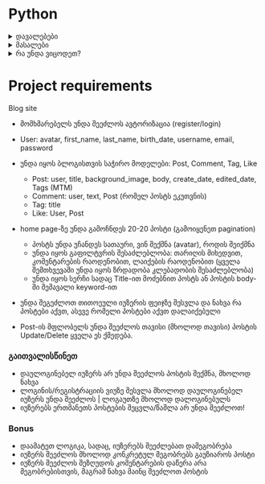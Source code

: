 # Python

<details>
    <summary>დავალებები</summary>

- [დავალება 1](https://forms.gle/GF8Z63eRmKc2QfUe8)

- [დავალება 2.1](https://forms.gle/CFSBXGK4DKFbPENj6)
- [დავალება 2.2](https://forms.gle/yyb9zzhBrZv2U3Mi9)

- [დავალება 3](https://forms.office.com/r/WYYLzU9sD2)

- [დავალება 4](https://forms.gle/KTE7a5H5Azk98F5p6)
- [დავალება 5.1](https://pastebin.com/F4qpp0eE)
- [დავალება 5.2](https://pastebin.com/v1AyEdc3)
    
 
</details>

<details>
    <summary>მასალები</summary>

- [Workshop 1](docs/WORKSHOP_1.md)
- [Workshop 2](docs/WORKSHOP_2.md)
- [Workshop 3](docs/WORKSHOP_3.md)

</details>

<details>
    <summary>რა უნდა ვიცოდეთ?</summary>

# MUST
1. MVT
2. GET/POST methods
2. MODELS (OTM (FK), MTM, Queryset API)
3. views (Function/Class) (CreateView, UpdateView, etc.)
4. templates
5. static files
6. media files
7. forms (ModelForm, Form)
8. admin (TabularInline, etc.)
9. auth


## Advanced topics
- hosting
- dns/domain
- nginx
- SSL
## Next steps
- prefetch_related, select_related (Advanced queryset API)
- DRF (django rest framework)

</details>



# Project requirements

Blog site

- მომხმარებელს უნდა შეეძლოს ავტორიზაცია (register/login)
- User: avatar, first_name, last_name, birth_date, username, email, password

- უნდა იყოს ბლოგისთვის საჭირო მოდელები: Post, Comment, Tag, Like
	- Post: user, title, background_image, body, create_date, edited_date, Tags (MTM)
	- Comment: user, text, Post (რომელ პოსტს ეკუთვნის)
	- Tag: title
	- Like: User, Post
- home page-ზე უნდა გამოჩნდეს 20-20 პოსტი (გამოიყენეთ pagination)
	- პოსტს უნდა უჩანდეს სათაური, ვინ შექმნა (avatar), როდის შეიქმნა
	- უნდა იყოს გაფილტვრის შესაძლებლობა: თარიღის მიხედვით, კომენტარების რაოდენობით, ლაიქების რაოდენობით (ყველა შემთხვევაში უნდა იყოს ზრდადობა კლებადობის შესაძლებლობა)
	- უნდა იყოს სერჩი სადაც Title-ით მოძებნით პოსტს ან პოსტის body-ში შემავალი keyword-ით 
- უნდა შეგეძლოთ თითოეული იუზერის ფეიჯზე შესვლა და ნახვა რა პოსტები აქვთ, ასევე რომელი პოსტები აქვთ დალაიქებული
- Post-ის მფლობელს უნდა შეეძლოს თავისი (მხოლოდ თავისი) პოსტის Update/Delete ყველა ეს ქმედება.

### გაითვალისწინეთ
* დაულოგინებელ იუზერს არ უნდა შეეძლოს პოსტის შექმნა, მხოლოდ ნახვა
* ლოგინის/რეგისტრაციის ვიუზე შესვლა მხოლოდ დაულოგინებელ იუზერს უნდა შეეძლოს | ლოგაუთზე მხოლოდ დალოგინებულს
* იუზერებს ერთმანეთს პოსტების შეცვლა/წაშლა არ უნდა შეეძლოთ!

### Bonus
- დაამატეთ ლოგიკა, სადაც, იუზერებს შეეძლებათ დამეგობრება
- იუზერს შეეძლოს მხოლოდ კონკრეტულ მეგობრებს გაუზიაროს პოსტი
- იუზერს შეეძლოს შეზღუდოს კომენტარების დაწერა არა მეგობრებისთვის, მაგრამ ნახვა მაინც შეეძლოთ პოსტის


